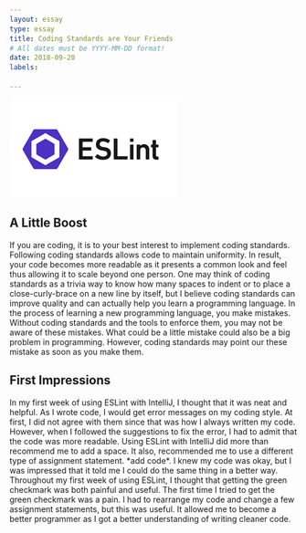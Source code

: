```yaml
---
layout: essay
type: essay
title: Coding Standards are Your Friends
# All dates must be YYYY-MM-DD format!
date: 2018-09-20
labels:

---
```

<img class="ui medium right floated rounded image" src="../images/ESLint.png">
<h2>A Little Boost</h2>
If you are coding, it is to your best interest to implement coding standards. Following coding standards allows code to maintain uniformity. In result, your code becomes more readable as it presents a common look and feel thus allowing it to scale beyond one person. One may think of coding standards as a trivia way to know how many spaces to indent or to place a close-curly-brace on a new line by itself, but I believe coding standards can improve quality and can actually help you learn a programming language. In the process of learning a new programming language, you make mistakes. Without coding standards and the tools to enforce them, you may not be aware of these mistakes. What could be a little mistake could also be a big problem in programming. However, coding standards may point our these mistake as soon as you make them.

<h2>First Impressions</h2>
In my first week of using ESLint with IntelliJ, I thought that it was neat and helpful. As I wrote code, I would get error messages on my coding style. At first, I did not agree with them since that was how I always written my code. However, when I followed the suggestions to fix the error, I had to admit that the code was more readable. Using ESLint with IntelliJ did more than recommend me to add a space. It also, recommended me to use a different type of assignment statement. *add code*. I knew my code was okay, but I was impressed that it told me I could do the same thing in a better way. Throughout my first week of using ESLint, I thought that getting the green checkmark was both painful and useful. The first time I tried to get the green checkmark was a pain. I had to rearrange my code and change a few assignment statements, but this was useful. It allowed me to become a better programmer as I got a better understanding of writing cleaner code.
